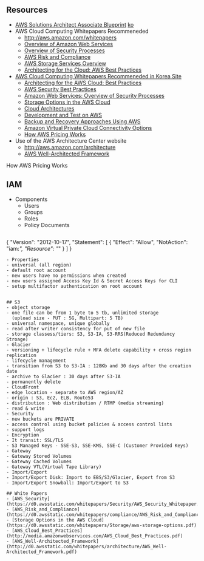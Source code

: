 ## Resources
- [AWS Solutions Architect Associate Blueprint](https://d0.awsstatic.com/training-and-certification/docs-sa-assoc/AWS_certified_solutions_architect_associate_blueprint.pdf) [ko](https://d0.awsstatic.com/International/ko_KR/AWS_certified_solutions_architect_associate_blueprint_ko.pdf)
- AWS Cloud Computing Whitepapers Recommeneded
  - http://aws.amazon.com/whitepapers 
  - [Overview of Amazon Web Services](https://d0.awsstatic.com/whitepapers/aws-overview.pdf)
  - [Overview of Security Processes](https://d0.awsstatic.com/whitepapers/Security/AWS_Security_Whitepaper.pdf) 
  - [AWS Risk and Compliance](https://d0.awsstatic.com/whitepapers/compliance/AWS_Risk_and_Compliance_Whitepaper.pdf) 
  - [AWS Storage Services Overview](https://d0.awsstatic.com/whitepapers/Storage/AWS%20Storage%20Services%20Whitepaper-v9.pdf)
  - [Architecting for the Cloud: AWS Best Practices](https://d0.awsstatic.com/whitepapers/AWS_Cloud_Best_Practices.pdf) 
- [AWS Cloud Computing Whitepapers Recommeneded in Korea Site](https://aws.amazon.com/ko/certification/certified-solutions-architect-associate/)
  - [Architecting for the AWS Cloud: Best Practices](http://media.amazonwebservices.com/AWS_Cloud_Best_Practices.pdf)
  - [AWS Security Best Practices](https://d0.awsstatic.com/whitepapers/aws-security-best-practices.pdf)
  - [Amazon Web Services: Overview of Security Processes](http://d0.awsstatic.com/whitepapers/Security/AWS%20Security%20Whitepaper.pdf)
  - [Storage Options in the AWS Cloud](https://d0.awsstatic.com/whitepapers/Storage/aws-storage-options.pdf)
  - [Cloud Architectures](http://media.amazonwebservices.com/AWS_Cloud_Architectures.pdf)
  - [Development and Test on AWS](http://media.amazonwebservices.com/AWS_Development_Test_Environments.pdf)
  - [Backup and Recovery Approaches Using AWS](https://d0.awsstatic.com/whitepapers/Backup_Archive_and_Restore_Approaches_Using_AWS.pdf)
  - [Amazon Virtual Private Cloud Connectivity Options](http://media.amazonwebservices.com/AWS_Amazon_VPC_Connectivity_Options.pdf)
  - [How AWS Pricing Works](http://d0.awsstatic.com/whitepapers/aws_pricing_overview.pdf)
- Use of the AWS Architecture Center website
  - http://aws.amazon.com/architecture
  - [AWS Well-Architected Framework](https://d0.awsstatic.com/whitepapers/architecture/AWS_Well-Architected_Framework.pdf)

How AWS Pricing Works

## IAM
- Components
  - Users
  - Groups
  - Roles
  - Policy Documents
  ```
{
  "Version": "2012-10-17",
  "Statement": [
    {
      "Effect": "Allow",
      "NotAction": "iam:*",
      "Resource": "*"
    }
  ]
}
  ```
- Properties
  - universal (all region)
  - default root account 
  - new users have no permissions when created
  - new users assigned Access Key Id & Secret Access Keys for CLI
  - setup multifactor authentication on root account

  
## S3
- object storage
  - one file can be from 1 byte to 5 tb, unlimited storage
    (upload size - PUT : 5G, Multipart: 5 TB)
  - universal namespace, unique globally
  - read after writer consistency for put of new file
  - storage classess/tiers: S3, S3-IA, S3-RRS(Reduced Redundancy Stroage)
  - Glacier
  - versioning + lifecycle rule + MFA delete capability + cross region replication
- lifecycle management
  - transition from S3 to S3-IA : 128Kb and 30 days after the creation date
  - archive to Glacier : 30 days after S3-IA
  - permanently delete
- CloudFront
  - edge location - separate to AWS region/AZ
  - origin : S3, Ec2, ELB, Route53
  - distribution : Web distribution / RTMP (media streaming)
  - read & write 
- Security
  - new buckets are PRIVATE
  - access control using bucket policies & access control lists
  - support logs
- Encryption
  - It transit: SSL/TLS
  - S3 Managed Keys - SSE-S3, SSE-KMS, SSE-C (Customer Provided Keys)
- Gateway
  - Gateway Stored Volumes
  - Gateway Cached Volumes
  - Gateway VTL(Virtual Tape Library)
- Import/Export
  - Import/Export Disk: Import to EBS/S3/Glacier, Export from S3
  - Import/Export Snowball: Import/Export to S3  

## White Papers
  - [AWS_Security](https://d0.awsstatic.com/whitepapers/Security/AWS_Security_Whitepaper.pdf)
  - [AWS_Risk_and_Compliance](https://d0.awsstatic.com/whitepapers/compliance/AWS_Risk_and_Compliance_Whitepaper.pdf)
  - [Storage Options in the AWS Cloud](https://d0.awsstatic.com/whitepapers/Storage/aws-storage-options.pdf)
  - [AWS_Cloud_Best_Practices](http://media.amazonwebservices.com/AWS_Cloud_Best_Practices.pdf)  
  - [AWS_Well-Architected_Framework](http://d0.awsstatic.com/whitepapers/architecture/AWS_Well-Architected_Framework.pdf)
